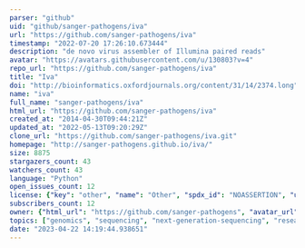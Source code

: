 ```yaml
---
parser: "github"
uid: "github/sanger-pathogens/iva"
url: "https://github.com/sanger-pathogens/iva"
timestamp: "2022-07-20 17:26:10.673444"
description: "de novo virus assembler of Illumina paired reads"
avatar: "https://avatars.githubusercontent.com/u/130803?v=4"
repo_url: "https://github.com/sanger-pathogens/iva"
title: "Iva"
doi: "http://bioinformatics.oxfordjournals.org/content/31/14/2374.long"
name: "iva"
full_name: "sanger-pathogens/iva"
html_url: "https://github.com/sanger-pathogens/iva"
created_at: "2014-04-30T09:44:21Z"
updated_at: "2022-05-13T09:20:29Z"
clone_url: "https://github.com/sanger-pathogens/iva.git"
homepage: "http://sanger-pathogens.github.io/iva/"
size: 8875
stargazers_count: 43
watchers_count: 43
language: "Python"
open_issues_count: 12
license: {"key": "other", "name": "Other", "spdx_id": "NOASSERTION", "url": null, "node_id": "MDc6TGljZW5zZTA="}
subscribers_count: 12
owner: {"html_url": "https://github.com/sanger-pathogens", "avatar_url": "https://avatars.githubusercontent.com/u/130803?v=4", "login": "sanger-pathogens", "type": "Organization"}
topics: ["genomics", "sequencing", "next-generation-sequencing", "research", "bioinformatics", "bioinformatics-pipeline", "global-health", "infectious-diseases", "pathogen"]
date: "2023-04-22 14:19:44.938651"
---
```

